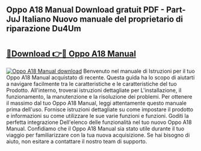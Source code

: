 ## Oppo A18 Manual Download gratuit PDF - Part-JuJ Italiano Nuovo manuale del proprietario di riparazione Du4Um

# <h2><a href="http://dfcqfvy.blite.top/?on=Oppo+A18+Manual">🔗Download 👉🔴 Oppo A18 Manual</a></h2>

[![Oppo A18 Manual download](https://i.imgur.com/lujVjoI.png)](http://dfcqfvy.blite.top/?on=Oppo+A18+Manual)
Benvenuto nel manuale di Istruzioni per il tuo Oppo A18 Manual acquistato di recente. Questa guida ha lo scopo di aiutarti a navigare facilmente tra le caratteristiche e le caratteristiche del tuo Prodotto. All'interno, troverai istruzioni dettagliate per L'installazione, il funzionamento, la manutenzione e la risoluzione dei problemi. Per ottenere il massimo dal tuo Oppo A18 Manual, leggi attentamente questo manuale prima dell'uso. Fornisce istruzioni dettagliate su come impostare il prodotto e informazioni su come utilizzare le sue varie funzioni e funzioni. Goditi la perfetta integrazione Dell'elenco delle funzionalità nel tuo nuovo Oppo A18 Manual. Confidiamo che il Oppo A18 Manual sia stato utile durante il tuo viaggio per familiarizzare con la tua nuova acquisizione. Se hai bisogno di aiuto, non esitare a contattare il nostro team di supporto.
